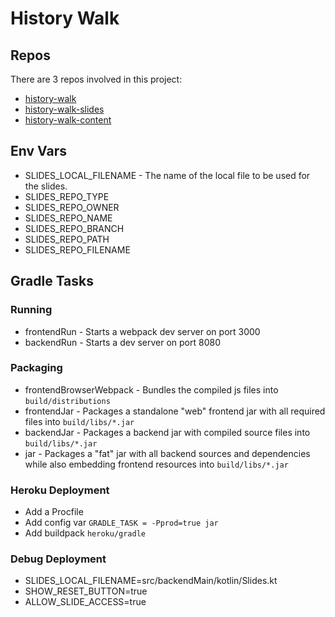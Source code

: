 # History Walk

## Repos

There are 3 repos involved in this project:

* [history-walk](https://github.com/pambrose/history-walk)
* [history-walk-slides](https://github.com/pambrose/history-walk-slides)
* [history-walk-content](https://github.com/pambrose/history-walk-content)

## Env Vars

* SLIDES_LOCAL_FILENAME - The name of the local file to be used for the slides.
* SLIDES_REPO_TYPE
* SLIDES_REPO_OWNER
* SLIDES_REPO_NAME
* SLIDES_REPO_BRANCH
* SLIDES_REPO_PATH
* SLIDES_REPO_FILENAME

## Gradle Tasks

### Running

* frontendRun - Starts a webpack dev server on port 3000
* backendRun - Starts a dev server on port 8080

### Packaging

* frontendBrowserWebpack - Bundles the compiled js files into `build/distributions`
* frontendJar - Packages a standalone "web" frontend jar with all required files into `build/libs/*.jar`
* backendJar - Packages a backend jar with compiled source files into `build/libs/*.jar`
* jar - Packages a "fat" jar with all backend sources and dependencies while also embedding frontend resources
  into `build/libs/*.jar`

### Heroku Deployment

* Add a Procfile
* Add config var `GRADLE_TASK = -Pprod=true jar`
* Add buildpack `heroku/gradle`

### Debug Deployment

* SLIDES_LOCAL_FILENAME=src/backendMain/kotlin/Slides.kt
* SHOW_RESET_BUTTON=true
* ALLOW_SLIDE_ACCESS=true